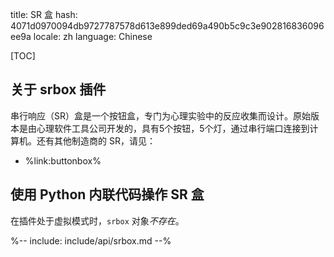 title: SR 盒
hash: 4071d0970094db9727787578d613e899ded69a490b5c9c3e902816836096ee9a
locale: zh
language: Chinese

[TOC]

## 关于 srbox 插件

串行响应（SR）盒是一个按钮盒，专门为心理实验中的反应收集而设计。原始版本是由心理软件工具公司开发的，具有5个按钮，5个灯，通过串行端口连接到计算机。还有其他制造商的 SR，请见：

- %link:buttonbox%

## 使用 Python 内联代码操作 SR 盒

在插件处于虚拟模式时，`srbox` 对象*不存在*。

%-- include: include/api/srbox.md --%